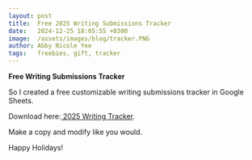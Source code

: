 ```yaml
---
layout: post
title:  Free 2025 Writing Submissions Tracker
date:   2024-12-25 18:05:55 +0300
image:  /assets/images/blog/tracker.PNG
author: Abby Nicole Yee
tags:   freebies, gift, tracker
---
```


**Free Writing Submissions Tracker**

So I created a free customizable writing submissions tracker in Google Sheets. 

<p class="paragraph-lg">Download here:<a href="https://docs.google.com/spreadsheets/d/1Ig98OD3g4oTDIGXHjQ2EM2vhTMn6mJDPIjOSRHs-3yM/edit?usp=sharing)"> 2025 Writing Tracker</a>.</p>

Make a copy and modify like you would. 

Happy Holidays! 
